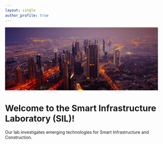 ```yaml
---
layout: single
author_profile: true
---
```

![](/assets/images/city1.jpg)

# Welcome to the Smart Infrastructure Laboratory (SIL)!
Our lab investigates emerging technologies for Smart Infrastructure and Construction.
